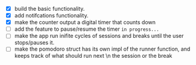 - [x] build the basic functionality.
- [x] add notifcations functionality.
- [x] make the counter output a digital timer that counts down
- [ ] add the feature to pause/resume the timer `in progress...`
- [ ] make the app run inifite cycles of sessions and breaks until the user stops/pauses it.
- [ ] make the pomodoro struct has its own impl of the runner function, and keeps track of what should run next \n
      the session or the break
